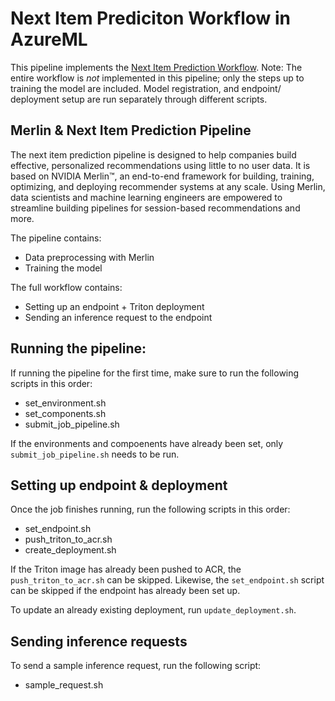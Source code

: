 # Next Item Prediciton Workflow in AzureML

This pipeline implements the [Next Item Prediction Workflow](https://docs.nvidia.com/ai-enterprise/workflows-recommender-systems-ai/0.1.0/combined-development.html#undefined). Note: The entire workflow is *not* implemented in this pipeline; only the steps up to training the model are included. Model registration, and endpoint/ deployment setup are run separately through different scripts. 

## Merlin & Next Item Prediction Pipeline
The next item prediction pipeline is designed to help companies build effective, personalized recommendations using little to no user data. It is based on NVIDIA Merlin™, an end-to-end framework for building, training, optimizing, and deploying recommender systems at any scale. Using Merlin, data scientists and machine learning engineers are empowered to streamline building pipelines for session-based recommendations and more.

The pipeline contains:
- Data preprocessing with Merlin
- Training the model 

The full workflow contains: 
- Setting up an endpoint + Triton deployment 
- Sending an inference request to the endpoint

## Running the pipeline:
If running the pipeline for the first time, make sure to run the following scripts in this order: 
- set_environment.sh
- set_components.sh
- submit_job_pipeline.sh 

If the environments and compoenents have already been set, only ```submit_job_pipeline.sh``` needs to be run. 

## Setting up endpoint & deployment 
Once the job finishes running, run the following scripts in this order: 
- set_endpoint.sh
- push_triton_to_acr.sh
- create_deployment.sh 

If the Triton image has already been pushed to ACR, the ```push_triton_to_acr.sh``` can be skipped. 
Likewise, the ```set_endpoint.sh``` script can be skipped if the endpoint has already been set up. 

To update an already existing deployment, run ```update_deployment.sh```.

## Sending inference requests 

To send a sample inference request, run the following script: 
- sample_request.sh

